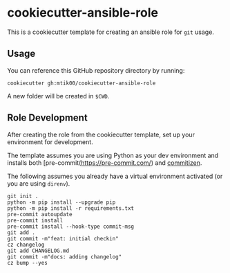 # cookiecutter-ansible-role

This is a cookiecutter template for creating an ansible role for `git` usage.

## Usage
You can reference this GitHub repository directory by running:
```
cookiecutter gh:mtik00/cookiecutter-ansible-role
```

A new folder will be created in `$CWD`.

## Role Development
After creating the role from the cookiecutter template, set up your environment
for development.

The template assumes you are using Python as your dev environment and installs both [pre-commit(https://pre-commit.com/) and [commitizen](https://commitizen-tools.github.io/commitizen/).

The following assumes you already have a virtual environment activated (or you are using `direnv`).
```
git init .
python -m pip install --upgrade pip
python -m pip install -r requirements.txt
pre-commit autoupdate
pre-commit install
pre-commit install --hook-type commit-msg
git add .
git commit -m"feat: initial checkin"
cz changelog
git add CHANGELOG.md
git commit -m"docs: adding changelog"
cz bump --yes
```
